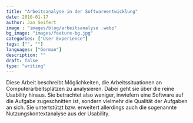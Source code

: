 ```yaml
---
title: "Arbeitsanalyse in der Softwareentwicklung"
date: 2010-01-17
author: Jan Seifert
image : "images/blog/arbeitsanalyse .webp"
bg_image: "images/feature-bg.jpg"
categories: ["User Experience"]
tags: ["", ""]
languages: ["German"]
description: ""
draft: false
type: "writing"
---
```


Diese Arbeit beschreibt Möglichkeiten, die Arbeitssituationen an Computerarbeitsplätzen zu analysieren. Dabei geht sie über die reine Usability hinaus. Sie betrachtet also weniger, inwiefern eine Software auf die Aufgabe zugeschnitten ist, sondern vielmehr die Qualität der Aufgaben an sich. Sie untertstützt bzw. erweitert allerdings auch die sogenannte Nutzungskontextanalyse aus der Usability.